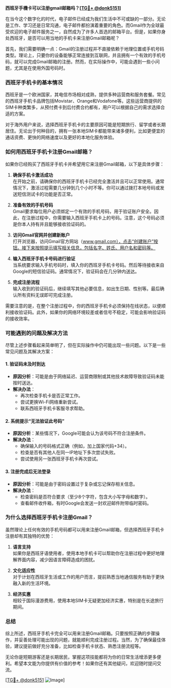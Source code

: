 **西班牙手機卡可以注册gmail邮箱吗？[[TG💪+ @donk5151](https://t.me/s/donk5151)]**

在当今这个数字化的时代，电子邮件已经成为我们生活中不可或缺的一部分。无论是工作、学习还是日常沟通，电子邮件都扮演着重要的角色。而Gmail作为全球最受欢迎的电子邮件服务之一，自然成为了许多人首选的邮箱平台。但是，如果你身处西班牙，是否可以用当地的手机卡来注册Gmail邮箱呢？

首先，我们需要明确一点：Gmail的注册过程并不直接依赖于地理位置或手机号码类型。理论上，只要你的设备能够正常连接到互联网，并且拥有一个有效的手机号码，就可以完成Gmail邮箱的注册。然而，在实际操作中，可能会遇到一些小问题，尤其是在使用外国号码时。

### **西班牙手机卡的基本情况**

西班牙是一个欧洲国家，其电信市场相对成熟，提供多种运营商和服务套餐。常见的西班牙手机卡品牌包括Movistar、Orange和Vodafone等。这些运营商提供的SIM卡种类繁多，从预付费卡到后付费合约都有，用户可以根据自己的需求选择合适的方案。

对于海外用户来说，选择西班牙手机卡的主要原因可能是短期旅行、留学或者长期居住。无论出于何种目的，拥有一张本地SIM卡都能带来诸多便利，比如更便宜的通话资费、更快的网络速度以及更好的本地化服务体验。

### **如何用西班牙手机卡注册Gmail邮箱？**

如果你已经购买了西班牙手机卡并希望用它来注册Gmail邮箱，以下是具体步骤：

1. **确保手机卡激活成功**  
   在开始之前，请确保你的西班牙手机卡已经完全激活并且可以正常使用。通常情况下，激活过程需要几分钟到几个小时不等。你可以通过拨打本地号码或发送短信测试卡的功能是否正常。

2. **准备有效的手机号码**  
   Gmail要求每位用户必须绑定一个有效的手机号码，用于验证账户安全。因此，在注册过程中，你需要输入西班牙手机卡上的号码。注意，这个号码必须是你本人持有并且能够接收验证码的。

3. **访问Gmail官网并创建新账户**  
   打开浏览器，访问Gmail官方网站（www.gmail.com），点击“创建账户”按钮。接下来按照提示填写相关信息，包括名字、姓氏、用户名和密码等。

4. **输入西班牙手机卡号码进行验证**  
   当系统要求输入手机号码时，填入你的西班牙手机卡号码。然后等待接收来自Google的短信验证码。通常情况下，验证码会在几分钟内送达。

5. **完成注册流程**  
   输入收到的验证码后，继续填写其他必要信息，如出生日期、性别等。最后确认所有资料无误即可完成注册。

需要注意的是，在整个注册过程中，你的西班牙手机卡必须保持在线状态，以便顺利接收验证码。此外，如果你的网络环境较差或者信号不稳定，可能会影响验证码的接收效率。

### **可能遇到的问题及解决方法**

尽管上述步骤看起来简单明了，但在实际操作中仍可能出现一些问题。以下是一些常见问题及其解决方案：

#### **1. 验证码未及时到达**
   - **原因分析**：可能是由于网络延迟、运营商限制或其他技术故障导致验证码未能按时送达。
   - **解决办法**：
     - 再次检查手机卡是否正常工作。
     - 尝试更换Wi-Fi网络重新尝试。
     - 联系西班牙手机卡客服寻求帮助。

#### **2. 系统提示“无法验证此号码”**
   - **原因分析**：某些情况下，Google可能会认为该号码不符合注册条件。
   - **解决办法**：
     - 确保输入的号码格式正确（例如，加上国家代码+34）。
     - 检查是否有其他人在同一IP地址下多次尝试失败。
     - 尝试使用另一张西班牙手机卡再次尝试。

#### **3. 注册完成后无法登录**
   - **原因分析**：可能是由于密码设置过于复杂或忘记保存相关信息。
   - **解决办法**：
     - 检查密码是否符合要求（至少8个字符，包含大小写字母和数字）。
     - 查看邮件收件箱，有时Google会发送一封欢迎邮件附带临时密码。

### **为什么选择西班牙手机卡注册Gmail？**

虽然理论上任何有效的手机号码都可以用来注册Gmail邮箱，但选择西班牙手机卡注册却有其独特的优势：

1. **语言支持**  
   如果你是西班牙语使用者，使用本地手机卡可以帮助你在注册过程中更好地理解界面内容，减少因语言障碍造成的困扰。

2. **文化适应性**  
   对于计划在西班牙生活或工作的用户而言，提前熟悉当地通信服务有助于更快融入新的生活环境。

3. **经济实惠**  
   相较于国际漫游费用，使用本地SIM卡无疑更加经济实惠，特别是在长途旅行期间。

### **总结**

综上所述，西班牙手机卡完全可以用来注册Gmail邮箱。只要按照正确的步骤操作，并妥善处理可能出现的问题，就能顺利完成注册过程。当然，为了确保最佳体验，建议提前做好充分准备，比如检查手机卡状态、熟悉注册流程等。

无论你是短期游客还是长期居民，掌握这项技能都将为你的日常生活增添更多便利。希望本文能为你提供有价值的参考！如果你还有其他疑问，欢迎随时提问交流。

[[TG💪+ @donk5151](https://t.me/s/donk5151) ![Image](https://i.postimg.cc/rwNCRYN7/Snipaste-2025-04-30-17-27-05.png)]